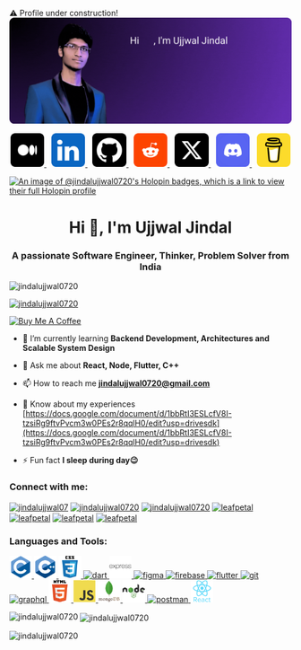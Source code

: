 ⚠️ Profile under construction!
![Ujjwal Jindal Intro Component](src/images/g_intro.gif)

<p align="center">
    <a href="https://medium.com/@jindalujjwal0720">
      <img src="src/images/g_medium.png" alt="Medium" style="width: 12%"/>
    </a>
    <img src="src/vectors/g_blank.svg" alt="Blank" style="width: 1%"/>
    <a href="https://www.linkedin.com/in/jindalujjwal0720/">
      <img src="src/images/g_linkedin.png" alt="LinkedIn" style="width: 12%"/>
    </a>
    <img src="src/vectors/g_blank.svg" alt="Blank" style="width: 1%"/>
    <a href="https://github.com/jindalujjwal0720">
      <img src="src/images/g_github.png" alt="Github" style="width:12%;" />
    </a>
    <img src="src/vectors/g_blank.svg" alt="Blank" style="width: 1%"/>
    <a href="https://www.reddit.com/user/jindalujjwal0720">
      <img src="src/images/g_reddit.png" alt="Reddit" style="width:12%;" />
    </a>
    <img src="src/vectors/g_blank.svg" alt="Blank" style="width: 1%"/>
    <a href="https://twitter.com/jindalujjwal07">
      <img src="src/images/g_twitter.png" alt="X (Twitter)" style="width:12%;" />
    </a>
    <img src="src/vectors/g_blank.svg" alt="Blank" style="width: 1%"/>
    <a href="https://discordapp.com/users/936926592687554610">
      <img src="src/images/g_discord.png" alt="Discord @jindalujjwal0720" style="width:12%;" />
    </a>
    <img src="src/vectors/g_blank.svg" alt="Blank" style="width: 1%"/>
    <a href="https://www.buymeacoffee.com/jindalujjwal0720">
      <img src="src/images/g_coffee.png" alt="Buy Me A Coffee" style="width:12%;" />
    </a>
</p>

[![An image of @jindalujjwal0720's Holopin badges, which is a link to view their full Holopin profile](https://holopin.me/jindalujjwal0720)](https://holopin.io/@jindalujjwal0720)

<h1 align="center">Hi 👋, I'm Ujjwal Jindal</h1>
<h3 align="center">A passionate Software Engineer, Thinker, Problem Solver from India</h3>

<p align="left"> <img src="https://komarev.com/ghpvc/?username=jindalujjwal0720&label=Profile%20views&color=0e75b6&style=flat" alt="jindalujjwal0720" /> </p>

<p align="left"> <a href="https://github.com/ryo-ma/github-profile-trophy"><img src="https://github-profile-trophy.vercel.app/?username=jindalujjwal0720&margin-w=15&margin-h=15&column=-1" alt="jindalujjwal0720" /></a> </p>
<!--
<p align="left"> <a href="https://twitter.com/jindalujjwal07" target="blank"><img src="https://img.shields.io/twitter/follow/jindalujjwal07?logo=twitter&style=flat" alt="jindalujjwal07" /></a> </p> -->
<a href="https://www.buymeacoffee.com/jindalujjwal0720" target="_blank"><img src="https://cdn.buymeacoffee.com/buttons/v2/default-yellow.png" alt="Buy Me A Coffee" style="height: 60px !important;width: 217px !important;" ></a>

- 🌱 I’m currently learning **Backend Development, Architectures and Scalable System Design**

- 💬 Ask me about **React, Node, Flutter, C++**

- 📫 How to reach me **jindalujjwal0720@gmail.com**

- 📄 Know about my experiences [https://docs.google.com/document/d/1bbRtI3ESLcfV8I-tzsiRg9ftvPvcm3w0PEs2r8qqlH0/edit?usp=drivesdk](https://docs.google.com/document/d/1bbRtI3ESLcfV8I-tzsiRg9ftvPvcm3w0PEs2r8qqlH0/edit?usp=drivesdk)

- ⚡ Fun fact **I sleep during day😉**

<h3 align="left">Connect with me:</h3>
<p align="left">
<a href="https://twitter.com/jindalujjwal07" target="blank"><img align="center" src="https://raw.githubusercontent.com/rahuldkjain/github-profile-readme-generator/master/src/images/icons/Social/twitter.svg" alt="jindalujjwal07" height="30" width="40" /></a>
<a href="https://linkedin.com/in/jindalujjwal0720" target="blank"><img align="center" src="https://raw.githubusercontent.com/rahuldkjain/github-profile-readme-generator/master/src/images/icons/Social/linked-in-alt.svg" alt="jindalujjwal0720" height="30" width="40" /></a>
<a href="https://kaggle.com/jindalujjwal0720" target="blank"><img align="center" src="https://raw.githubusercontent.com/rahuldkjain/github-profile-readme-generator/master/src/images/icons/Social/kaggle.svg" alt="jindalujjwal0720" height="30" width="40" /></a>
<a href="https://www.codechef.com/users/leafpetal" target="blank"><img align="center" src="https://cdn.jsdelivr.net/npm/simple-icons@3.1.0/icons/codechef.svg" alt="leafpetal" height="30" width="40" /></a>
<a href="https://www.hackerrank.com/leafpetal" target="blank"><img align="center" src="https://raw.githubusercontent.com/rahuldkjain/github-profile-readme-generator/master/src/images/icons/Social/hackerrank.svg" alt="leafpetal" height="30" width="40" /></a>
<a href="https://codeforces.com/profile/leafpetal" target="blank"><img align="center" src="https://raw.githubusercontent.com/rahuldkjain/github-profile-readme-generator/master/src/images/icons/Social/codeforces.svg" alt="leafpetal" height="30" width="40" /></a>
<a href="https://www.leetcode.com/leafpetal" target="blank"><img align="center" src="https://raw.githubusercontent.com/rahuldkjain/github-profile-readme-generator/master/src/images/icons/Social/leet-code.svg" alt="leafpetal" height="30" width="40" /></a>
</p>

<h3 align="left">Languages and Tools:</h3>
<p align="left"> <a href="https://www.cprogramming.com/" target="_blank" rel="noreferrer"> <img src="https://raw.githubusercontent.com/devicons/devicon/master/icons/c/c-original.svg" alt="c" width="40" height="40"/> </a> <a href="https://www.w3schools.com/cpp/" target="_blank" rel="noreferrer"> <img src="https://raw.githubusercontent.com/devicons/devicon/master/icons/cplusplus/cplusplus-original.svg" alt="cplusplus" width="40" height="40"/> </a> <a href="https://www.w3schools.com/css/" target="_blank" rel="noreferrer"> <img src="https://raw.githubusercontent.com/devicons/devicon/master/icons/css3/css3-original-wordmark.svg" alt="css3" width="40" height="40"/> </a> <a href="https://dart.dev" target="_blank" rel="noreferrer"> <img src="https://www.vectorlogo.zone/logos/dartlang/dartlang-icon.svg" alt="dart" width="40" height="40"/> </a> <a href="https://expressjs.com" target="_blank" rel="noreferrer"> <img src="https://raw.githubusercontent.com/devicons/devicon/master/icons/express/express-original-wordmark.svg" alt="express" width="40" height="40"/> </a> <a href="https://www.figma.com/" target="_blank" rel="noreferrer"> <img src="https://www.vectorlogo.zone/logos/figma/figma-icon.svg" alt="figma" width="40" height="40"/> </a> <a href="https://firebase.google.com/" target="_blank" rel="noreferrer"> <img src="https://www.vectorlogo.zone/logos/firebase/firebase-icon.svg" alt="firebase" width="40" height="40"/> </a> <a href="https://flutter.dev" target="_blank" rel="noreferrer"> <img src="https://www.vectorlogo.zone/logos/flutterio/flutterio-icon.svg" alt="flutter" width="40" height="40"/> </a> <a href="https://git-scm.com/" target="_blank" rel="noreferrer"> <img src="https://www.vectorlogo.zone/logos/git-scm/git-scm-icon.svg" alt="git" width="40" height="40"/> </a> <a href="https://graphql.org" target="_blank" rel="noreferrer"> <img src="https://www.vectorlogo.zone/logos/graphql/graphql-icon.svg" alt="graphql" width="40" height="40"/> </a> <a href="https://www.w3.org/html/" target="_blank" rel="noreferrer"> <img src="https://raw.githubusercontent.com/devicons/devicon/master/icons/html5/html5-original-wordmark.svg" alt="html5" width="40" height="40"/> </a> <a href="https://developer.mozilla.org/en-US/docs/Web/JavaScript" target="_blank" rel="noreferrer"> <img src="https://raw.githubusercontent.com/devicons/devicon/master/icons/javascript/javascript-original.svg" alt="javascript" width="40" height="40"/> </a> <a href="https://www.mongodb.com/" target="_blank" rel="noreferrer"> <img src="https://raw.githubusercontent.com/devicons/devicon/master/icons/mongodb/mongodb-original-wordmark.svg" alt="mongodb" width="40" height="40"/> </a> <a href="https://nodejs.org" target="_blank" rel="noreferrer"> <img src="https://raw.githubusercontent.com/devicons/devicon/master/icons/nodejs/nodejs-original-wordmark.svg" alt="nodejs" width="40" height="40"/> </a> <a href="https://postman.com" target="_blank" rel="noreferrer"> <img src="https://www.vectorlogo.zone/logos/getpostman/getpostman-icon.svg" alt="postman" width="40" height="40"/> </a> <a href="https://reactjs.org/" target="_blank" rel="noreferrer"> <img src="https://raw.githubusercontent.com/devicons/devicon/master/icons/react/react-original-wordmark.svg" alt="react" width="40" height="40"/> </a> </p>

<p><img align="left" src="https://github-readme-stats.vercel.app/api/top-langs?username=jindalujjwal0720&show_icons=true&locale=en&layout=compact" alt="jindalujjwal0720" /></p>

<p>&nbsp;<img align="center" src="https://github-readme-stats.vercel.app/api?username=jindalujjwal0720&show_icons=true&locale=en" alt="jindalujjwal0720" /></p>

<p><img align="center" src="https://github-readme-streak-stats.herokuapp.com/?user=jindalujjwal0720&" alt="jindalujjwal0720" /></p>
